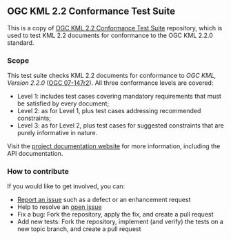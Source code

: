 ## OGC KML 2.2 Conformance Test Suite

This is a copy of [OGC KML 2.2 Conformance Test Suite](https://github.com/opengeospatial/ets-kml22) repository, which is used to test KML 2.2 documents for conformance to the OGC KML 2.2.0 standard.

### Scope

This test suite checks KML 2.2 documents for conformance to _OGC KML, Version
2.2.0_ ([OGC 07-147r2](http://portal.opengeospatial.org/files/?artifact_id=27810)).
All three conformance levels are covered:

* Level 1: includes test cases covering mandatory requirements that must be
satisfied by every document;
* Level 2: as for Level 1, plus test cases addressing recommended constraints;
* Level 3: as for Level 2, plus test cases for suggested constraints that are
purely informative in nature.

Visit the [project documentation website](http://opengeospatial.github.io/ets-kml22/)
for more information, including the API documentation.

### How to contribute

If you would like to get involved, you can:

* [Report an issue](https://github.com/opengeospatial/ets-kml22/issues) such as a defect or
an enhancement request
* Help to resolve an [open issue](https://github.com/opengeospatial/ets-kml22/issues?q=is%3Aopen)
* Fix a bug: Fork the repository, apply the fix, and create a pull request
* Add new tests: Fork the repository, implement (and verify) the tests on a new topic branch,
and create a pull request

